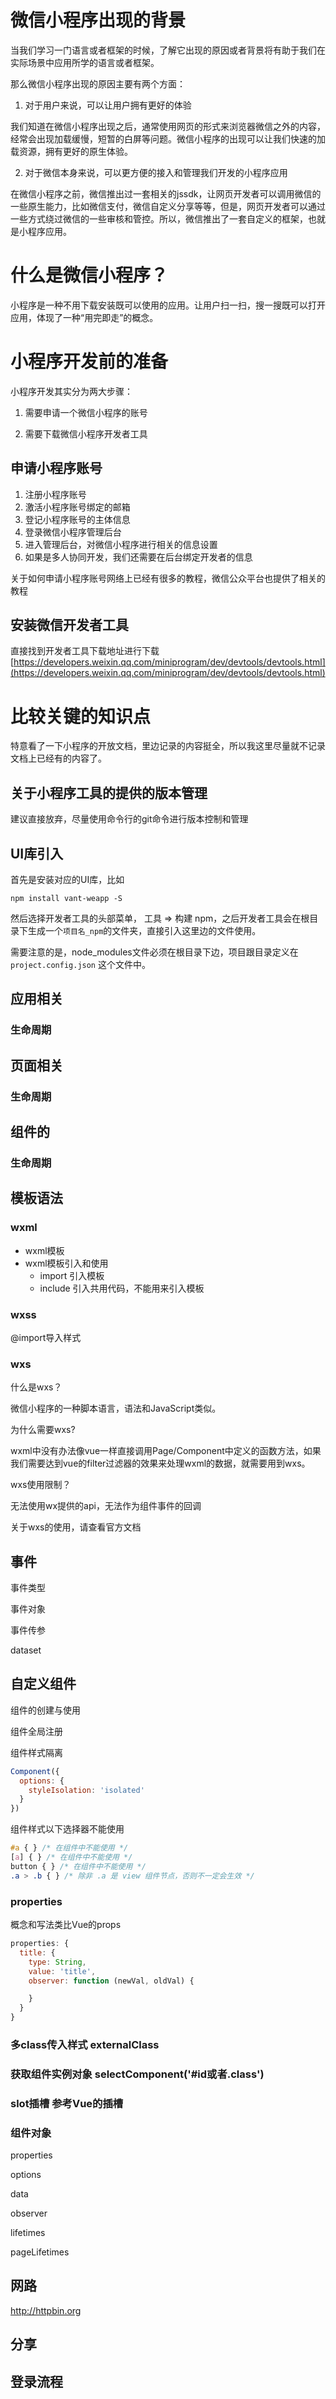 # 微信小程序出现的背景

当我们学习一门语言或者框架的时候，了解它出现的原因或者背景将有助于我们在实际场景中应用所学的语言或者框架。

那么微信小程序出现的原因主要有两个方面：

1. 对于用户来说，可以让用户拥有更好的体验

我们知道在微信小程序出现之后，通常使用网页的形式来浏览器微信之外的内容，经常会出现加载缓慢，短暂的白屏等问题。微信小程序的出现可以让我们快速的加载资源，拥有更好的原生体验。

2. 对于微信本身来说，可以更方便的接入和管理我们开发的小程序应用

在微信小程序之前，微信推出过一套相关的jssdk，让网页开发者可以调用微信的一些原生能力，比如微信支付，微信自定义分享等等，但是，网页开发者可以通过一些方式绕过微信的一些审核和管控。所以，微信推出了一套自定义的框架，也就是小程序应用。

# 什么是微信小程序？

小程序是一种不用下载安装既可以使用的应用。让用户扫一扫，搜一搜既可以打开应用，体现了一种“用完即走”的概念。

# 小程序开发前的准备

小程序开发其实分为两大步骤：

1. 需要申请一个微信小程序的账号

2. 需要下载微信小程序开发者工具

## 申请小程序账号

1. 注册小程序账号
2. 激活小程序账号绑定的邮箱
3. 登记小程序账号的主体信息
4. 登录微信小程序管理后台
5. 进入管理后台，对微信小程序进行相关的信息设置
6. 如果是多人协同开发，我们还需要在后台绑定开发者的信息

关于如何申请小程序账号网络上已经有很多的教程，微信公众平台也提供了相关的教程

## 安装微信开发者工具

直接找到开发者工具下载地址进行下载[https://developers.weixin.qq.com/miniprogram/dev/devtools/devtools.html](https://developers.weixin.qq.com/miniprogram/dev/devtools/devtools.html)

# 比较关键的知识点

特意看了一下小程序的开放文档，里边记录的内容挺全，所以我这里尽量就不记录文档上已经有的内容了。

## 关于小程序工具的提供的版本管理

建议直接放弃，尽量使用命令行的git命令进行版本控制和管理

## UI库引入

首先是安装对应的UI库，比如

```
npm install vant-weapp -S
```

然后选择开发者工具的头部菜单， 工具 => 构建 npm，之后开发者工具会在根目录下生成一个`项目名_npm`的文件夹，直接引入这里边的文件使用。

需要注意的是，node_modules文件必须在根目录下边，项目跟目录定义在 `project.config.json` 这个文件中。

## 应用相关

### 生命周期

## 页面相关

### 生命周期

## 组件的

### 生命周期

## 模板语法

### wxml

* wxml模板
* wxml模板引入和使用
  - import 引入模板
  - include 引入共用代码，不能用来引入模板

### wxss

@import导入样式

### wxs

什么是wxs？

微信小程序的一种脚本语言，语法和JavaScript类似。

为什么需要wxs?

wxml中没有办法像vue一样直接调用Page/Component中定义的函数方法，如果我们需要达到vue的filter过滤器的效果来处理wxml的数据，就需要用到wxs。

wxs使用限制？

无法使用wx提供的api，无法作为组件事件的回调

关于wxs的使用，请查看官方文档

## 事件

事件类型

事件对象

事件传参

dataset

## 自定义组件

组件的创建与使用

组件全局注册

组件样式隔离

```js
Component({
  options: {
    styleIsolation: 'isolated'
  }
})
```

组件样式以下选择器不能使用

```css
#a { } /* 在组件中不能使用 */
[a] { } /* 在组件中不能使用 */
button { } /* 在组件中不能使用 */
.a > .b { } /* 除非 .a 是 view 组件节点，否则不一定会生效 */
```

### properties

概念和写法类比Vue的props

```js
properties: {
  title: {
    type: String,
    value: 'title',
    observer: function (newVal, oldVal) {

    }
  }
}
```

### 多class传入样式  externalClass 

### 获取组件实例对象 selectComponent('#id或者.class')

### slot插槽 参考Vue的插槽

### 组件对象

properties

options

data

observer

lifetimes

pageLifetimes 

## 网路

http://httpbin.org

## 分享

## 登录流程